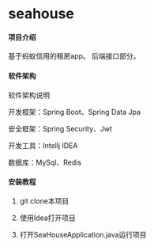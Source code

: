 # seahouse

#### 项目介绍
基于蚂蚁信用的租房app。
后端接口部分。

#### 软件架构
软件架构说明

开发框架：Spring Boot、Spring Data Jpa

安全框架：Spring Security、Jwt

开发工具：Intellj IDEA

数据库：MySql、Redis
 

#### 安装教程

1. git clone本项目

2. 使用Idea打开项目

3. 打开SeaHouseApplication.java运行项目

